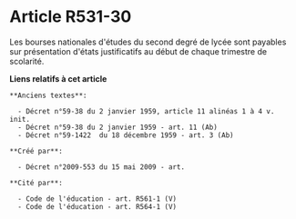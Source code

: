 # Article R531-30

Les bourses nationales d'études du second degré de lycée sont payables sur présentation d'états justificatifs au début de
chaque trimestre de scolarité.

**Liens relatifs à cet article**

	**Anciens textes**:

	  - Décret n°59-38 du 2 janvier 1959, article 11 alinéas 1 à 4 v. init.
	  - Décret n°59-38 du 2 janvier 1959 - art. 11 (Ab)
	  - Décret n°59-1422  du 18 décembre 1959 - art. 3 (Ab)

	**Créé par**:

	  - Décret n°2009-553 du 15 mai 2009 - art.

	**Cité par**:

	  - Code de l'éducation - art. R561-1 (V)
	  - Code de l'éducation - art. R564-1 (V)
